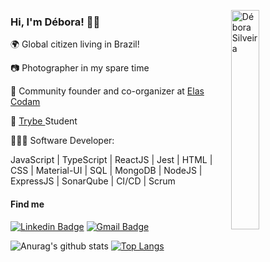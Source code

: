 <img src="https://github.com/deboracosilveira/deboracosilveira/blob/master/octocat-debs.png" width="30%"
  alt="Débora Silveira" align="right" />

<h3>Hi, I'm Débora! 🤘🏽</h3>
<p> 🌍 Global citizen living in Brazil!</p>
<p> 📷 Photographer in my spare time</p>
<p> 💛 Community founder and co-organizer at <a
    href="https://www.linkedin.com/company/elas-codam/" 
    alt="Elas Codam"
  >Elas Codam
  </a></p>
  <p> 🚀 <a
    href="https://www.betrybe.com/" 
    alt="Trybe"
  >Trybe
  </a> Student</p>
<p> 👩🏽‍💻 Software Developer:</p>
<p> JavaScript | TypeScript | ReactJS | Jest | HTML | CSS | Material-UI | SQL | MongoDB | NodeJS | ExpressJS | SonarQube | CI/CD | Scrum</p>

<h4>Find me</h4>

  [![Linkedin Badge](https://img.shields.io/badge/-LinkedIn-blue?style=flat-square&logo=Linkedin&logoColor=white&link=https://www.linkedin.com/in/deborasilveira/)](https://www.linkedin.com/in/deborasilveira/)
  [![Gmail Badge](https://img.shields.io/badge/-Gmail-c14438?style=flat-square&logo=Gmail&logoColor=white&link=mailto:deboracosilveira@gmail.com)](mailto:deboracosilveira@gmail.com)

![Anurag's github stats](https://github-readme-stats.vercel.app/api?username=deboracosilveira&show_icons=true)
[![Top Langs](https://github-readme-stats.vercel.app/api/top-langs/?username=deboracosilveira&layout=compact)](https://github.com/anuraghazra/github-readme-stats)
